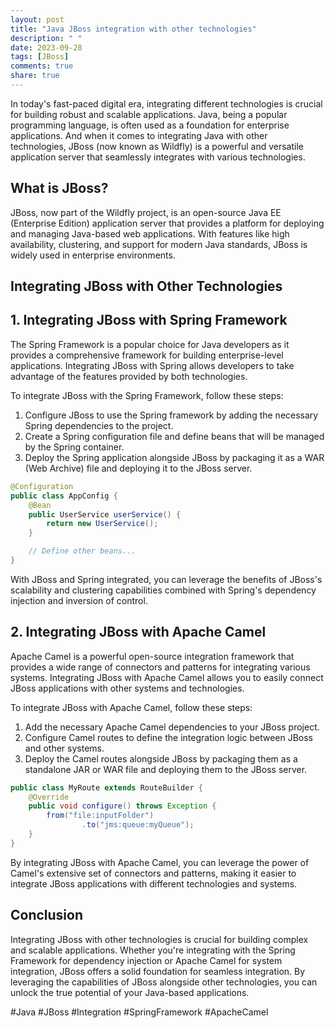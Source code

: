 ```yaml
---
layout: post
title: "Java JBoss integration with other technologies"
description: " "
date: 2023-09-28
tags: [JBoss]
comments: true
share: true
---
```


In today's fast-paced digital era, integrating different technologies is crucial for building robust and scalable applications. Java, being a popular programming language, is often used as a foundation for enterprise applications. And when it comes to integrating Java with other technologies, JBoss (now known as Wildfly) is a powerful and versatile application server that seamlessly integrates with various technologies. 

## What is JBoss?

JBoss, now part of the Wildfly project, is an open-source Java EE (Enterprise Edition) application server that provides a platform for deploying and managing Java-based web applications. With features like high availability, clustering, and support for modern Java standards, JBoss is widely used in enterprise environments.

## Integrating JBoss with Other Technologies

## 1. Integrating JBoss with Spring Framework

The Spring Framework is a popular choice for Java developers as it provides a comprehensive framework for building enterprise-level applications. Integrating JBoss with Spring allows developers to take advantage of the features provided by both technologies.

To integrate JBoss with the Spring Framework, follow these steps:

1. Configure JBoss to use the Spring framework by adding the necessary Spring dependencies to the project.
2. Create a Spring configuration file and define beans that will be managed by the Spring container.
3. Deploy the Spring application alongside JBoss by packaging it as a WAR (Web Archive) file and deploying it to the JBoss server.

```java
@Configuration
public class AppConfig {
    @Bean
    public UserService userService() {
        return new UserService();
    }

    // Define other beans...
}
```

With JBoss and Spring integrated, you can leverage the benefits of JBoss's scalability and clustering capabilities combined with Spring's dependency injection and inversion of control.

## 2. Integrating JBoss with Apache Camel

Apache Camel is a powerful open-source integration framework that provides a wide range of connectors and patterns for integrating various systems. Integrating JBoss with Apache Camel allows you to easily connect JBoss applications with other systems and technologies.

To integrate JBoss with Apache Camel, follow these steps:

1. Add the necessary Apache Camel dependencies to your JBoss project.
2. Configure Camel routes to define the integration logic between JBoss and other systems.
3. Deploy the Camel routes alongside JBoss by packaging them as a standalone JAR or WAR file and deploying them to the JBoss server.

```java
public class MyRoute extends RouteBuilder {
    @Override
    public void configure() throws Exception {
        from("file:inputFolder")
                .to("jms:queue:myQueue");
    }
}
```

By integrating JBoss with Apache Camel, you can leverage the power of Camel's extensive set of connectors and patterns, making it easier to integrate JBoss applications with different technologies and systems.

## Conclusion

Integrating JBoss with other technologies is crucial for building complex and scalable applications. Whether you're integrating with the Spring Framework for dependency injection or Apache Camel for system integration, JBoss offers a solid foundation for seamless integration. By leveraging the capabilities of JBoss alongside other technologies, you can unlock the true potential of your Java-based applications.

#Java #JBoss #Integration #SpringFramework #ApacheCamel